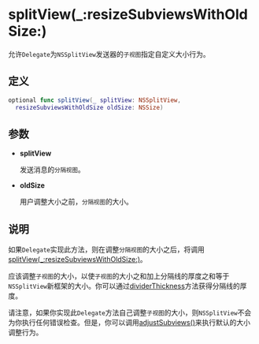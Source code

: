# splitView(_:resizeSubviewsWithOldSize:)

允许`Delegate`为`NSSplitView`发送器的`子视图`指定自定义大小行为。

## 定义

```swift
optional func splitView(_ splitView: NSSplitView, 
  resizeSubviewsWithOldSize oldSize: NSSize)
```

## 参数

* **splitView**

    发送消息的`分隔视图`。

* **oldSize**

    用户调整大小之前，`分隔视图`的大小。

## 说明

如果`Delegate`实现此方法，则在调整`分隔视图`的大小之后，将调用[splitView(_:resizeSubviewsWithOldSize:)]()。

应该调整`子视图`的大小，以使`子视图`的大小之和加上分隔线的厚度之和等于`NSSplitView`新框架的大小。你可以通过[dividerThickness]()方法获得分隔线的厚度。

请注意，如果你实现此`Delegate`方法自己调整`子视图`的大小，则`NSSplitView`不会为你执行任何错误检查。但是，你可以调用[adjustSubviews()]()来执行默认的大小调整行为。
